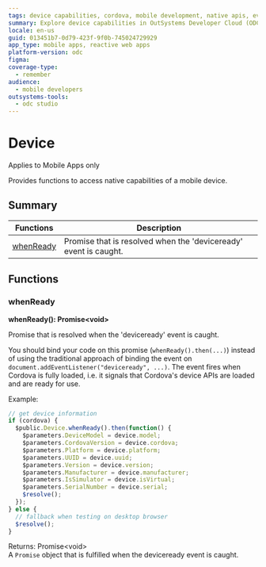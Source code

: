 ```yaml
---
tags: device capabilities, cordova, mobile development, native apis, event handling
summary: Explore device capabilities in OutSystems Developer Cloud (ODC) with the `whenReady` function, ensuring native API readiness.
locale: en-us
guid: 013451b7-0d79-423f-9f0b-745024729929
app_type: mobile apps, reactive web apps
platform-version: odc
figma:
coverage-type:
  - remember
audience:
  - mobile developers
outsystems-tools:
  - odc studio
---
```

# Device

<div class="info" markdown="1">

Applies to Mobile Apps only

</div>

Provides functions to access native capabilities of a mobile device.

## Summary

|Functions|Description|
|---|---|
|[whenReady](#whenready)|Promise that is resolved when the 'deviceready' event is caught.|

## Functions

### whenReady

**whenReady(): Promise&lt;void&gt;**

Promise that is resolved when the 'deviceready' event is caught.

You should bind your code on this promise (`whenReady().then(...)`) instead of using the traditional approach of binding the event on `document.addEventListener("deviceready", ...)`. The event fires when Cordova is fully loaded, i.e. it signals that Cordova's device APIs are loaded and are ready for use.

Example:

```javascript
// get device information
if (cordova) {
  $public.Device.whenReady().then(function() {
    $parameters.DeviceModel = device.model;
    $parameters.CordovaVersion = device.cordova;
    $parameters.Platform = device.platform;
    $parameters.UUID = device.uuid;
    $parameters.Version = device.version;
    $parameters.Manufacturer = device.manufacturer;
    $parameters.IsSimulator = device.isVirtual;
    $parameters.SerialNumber = device.serial;
    $resolve();
  });
} else {
  // fallback when testing on desktop browser
  $resolve();
}
```

Returns: Promise&lt;void&gt;<br/>A `Promise` object that is fulfilled when the deviceready event is caught.

